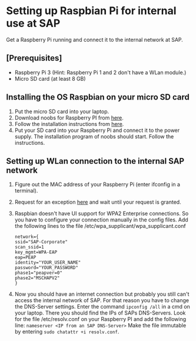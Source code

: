 # Setting up Raspbian Pi for internal use at SAP
Get a Raspberry Pi running and connect it to the internal network at SAP.
## [Prerequisites]
- Raspberry Pi 3 (Hint: Raspberry Pi 1 and 2 don't have a WLan module.)
- Micro SD card (at least 8 GB)

## Installing the OS Raspbian on your micro SD card

1. Put the micro SD card into your laptop.
2. Download noobs for Raspberry PI from [here](https://www.raspberrypi.org/downloads/noobs/).
3. Follow the installation instructions from [here](https://www.raspberrypi.org/documentation/installation/noobs.md).  
4. Put your SD card into your Raspberry Pi and connect it to the power supply. The installation program of noobs should start. Follow the instructions.

## Setting up WLan connection to the internal SAP network

1. Figure out the MAC address of your Raspberry Pi (enter ifconfig in a terminal).
2. Request for an exception [here](https://nac-exception.wdf.sap.corp/request/new) and wait until your request is granted.
3. Raspbian doesn't have UI support for WPA2 Enterprise connections. So you have to configure your connection manually in the config files.
   Add the following lines to the file /etc/wpa_supplicant/wpa_supplicant.conf
    ```
    network={
    ssid="SAP-Corporate"  
    scan_ssid=1  
    key_mgmt=WPA-EAP
    eap=PEAP
    identity="YOUR_USER_NAME"
    password="YOUR_PASSWORD"
    phase1="peapver=0"
    phase2="MSCHAPV2"
    }
    ```


4. Now you should have an internet connection but probably you still can't access the internal network of SAP. 
   For that reason you have to change the DNS-Server settings. Enter the command ```ipconfig /all``` in a cmd on your laptop. There you should find the IPs of SAPs DNS-Servers. Look for the file /etc/resolv.conf on your Raspberry PI and add the following line:
   ```nameserver <IP from an SAP DNS-Server>```
   Make the file immutable by entering
   ```sudo chatattr +i resolv.conf```.

